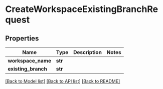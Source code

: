 # CreateWorkspaceExistingBranchRequest

## Properties
Name | Type | Description | Notes
------------ | ------------- | ------------- | -------------
**workspace_name** | **str** |  | 
**existing_branch** | **str** |  | 

[[Back to Model list]](../README.md#documentation-for-models) [[Back to API list]](../README.md#documentation-for-api-endpoints) [[Back to README]](../README.md)

